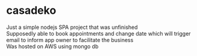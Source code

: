 # casadeko
Just a simple nodejs SPA project that was unfinished  
Supposedly able to book appointments and change date which will trigger email to inform app owner to facilitate the business  
Was hosted on AWS using mongo db
